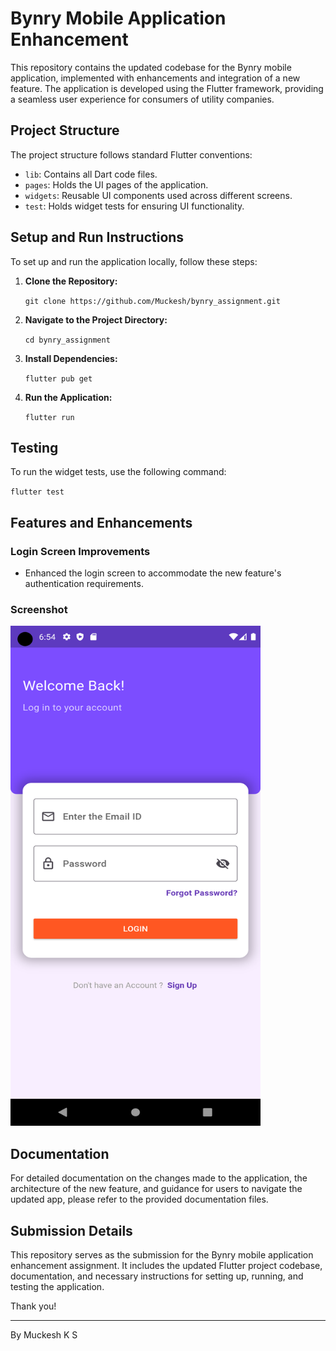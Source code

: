 # Bynry Mobile Application Enhancement

This repository contains the updated codebase for the Bynry mobile application, implemented with enhancements and integration of a new feature. The application is developed using the Flutter framework, providing a seamless user experience for consumers of utility companies.

## Project Structure

The project structure follows standard Flutter conventions:

- `lib`: Contains all Dart code files.
- `pages`: Holds the UI pages of the application.
- `widgets`: Reusable UI components used across different screens.
- `test`: Holds widget tests for ensuring UI functionality.

## Setup and Run Instructions

To set up and run the application locally, follow these steps:

1. **Clone the Repository:**

   `git clone https://github.com/Muckesh/bynry_assignment.git`

2. **Navigate to the Project Directory:**

   `cd bynry_assignment`

3. **Install Dependencies:**

   `flutter pub get`

4. **Run the Application:**

   `flutter run`

## Testing

To run the widget tests, use the following command:

`flutter test`

## Features and Enhancements

### Login Screen Improvements

- Enhanced the login screen to accommodate the new feature's authentication requirements.

### Screenshot

<img src="https://github.com/Muckesh/bynry_assignment/blob/main/assets/screenshots/Screenshot_1707225856.png" width=400 height=800 />

## Documentation

For detailed documentation on the changes made to the application, the architecture of the new feature, and guidance for users to navigate the updated app, please refer to the provided documentation files.

## Submission Details

This repository serves as the submission for the Bynry mobile application enhancement assignment. It includes the updated Flutter project codebase, documentation, and necessary instructions for setting up, running, and testing the application.

Thank you!

---

By Muckesh K S
